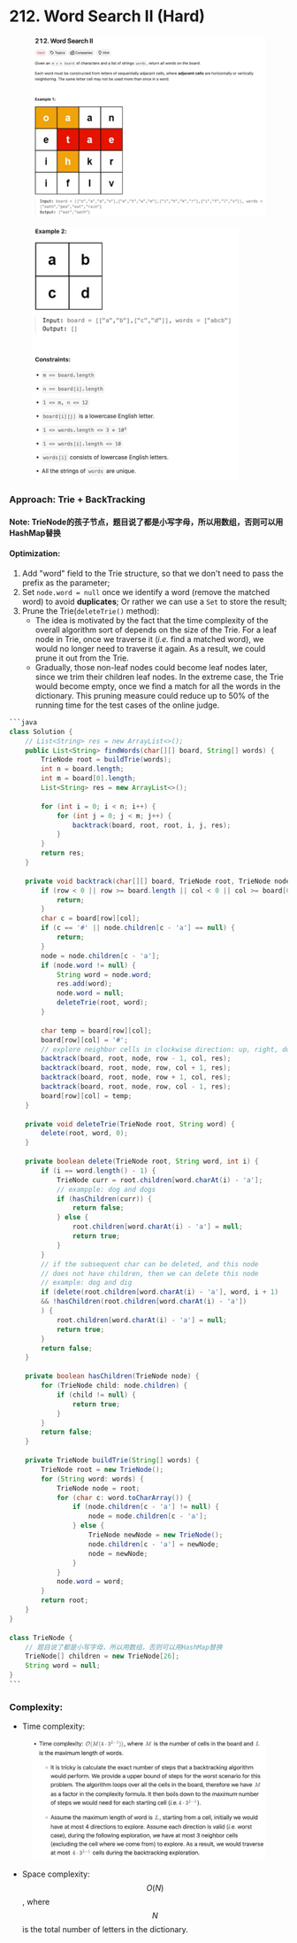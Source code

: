# 212. Word Search II (Hard)

<figure><img src="../../../.gitbook/assets/image (13).png" alt=""><figcaption></figcaption></figure>

<figure><img src="../../../.gitbook/assets/image (1) (1) (1) (1) (1).png" alt="" width="375"><figcaption></figcaption></figure>

### Approach: Trie + BackTracking

#### Note: TrieNode的孩子节点，题目说了都是小写字母，所以用数组，否则可以用HashMap替换

#### Optimization:

1. Add "word" field to the Trie structure, so that we don't need to pass the prefix as the parameter;
2. Set `node.word = null` once we identify a word (remove the matched word) to avoid **duplicates**; Or rather we can use a `Set` to store the result;
3. Prune the Trie(`deleteTrie()` method):
   * The idea is motivated by the fact that the time complexity of the overall algorithm sort of depends on the size of the Trie. For a leaf node in Trie, once we traverse it (_i.e._ find a matched word), we would no longer need to traverse it again. As a result, we could prune it out from the Trie.
   * Gradually, those non-leaf nodes could become leaf nodes later, since we trim their children leaf nodes. In the extreme case, the Trie would become empty, once we find a match for all the words in the dictionary. This pruning measure could reduce up to 50% of the running time for the test cases of the online judge.

````java
```java
class Solution {
    // List<String> res = new ArrayList<>();
    public List<String> findWords(char[][] board, String[] words) {
        TrieNode root = buildTrie(words);
        int n = board.length;
        int m = board[0].length;
        List<String> res = new ArrayList<>();

        for (int i = 0; i < n; i++) {
            for (int j = 0; j < m; j++) {
                backtrack(board, root, root, i, j, res);
            }
        }
        return res;
    }

    private void backtrack(char[][] board, TrieNode root, TrieNode node, int row, int col, List<String> res) {
        if (row < 0 || row >= board.length || col < 0 || col >= board[0].length) {
            return;
        }
        char c = board[row][col];
        if (c == '#' || node.children[c - 'a'] == null) {
            return;
        }
        node = node.children[c - 'a'];
        if (node.word != null) {
            String word = node.word;
            res.add(word);
            node.word = null;
            deleteTrie(root, word);
        }

        char temp = board[row][col];
        board[row][col] = '#';
        // explore neighbor cells in clockwise direction: up, right, down, left
        backtrack(board, root, node, row - 1, col, res);
        backtrack(board, root, node, row, col + 1, res);
        backtrack(board, root, node, row + 1, col, res);
        backtrack(board, root, node, row, col - 1, res);
        board[row][col] = temp;
    }

    private void deleteTrie(TrieNode root, String word) {
        delete(root, word, 0);
    }

    private boolean delete(TrieNode root, String word, int i) {
        if (i == word.length() - 1) {
            TrieNode curr = root.children[word.charAt(i) - 'a'];
            // exampple: dog and dogs
            if (hasChildren(curr)) {
                return false;
            } else {
                root.children[word.charAt(i) - 'a'] = null;
                return true;
            }
        }
        // if the subsequent char can be deleted, and this node
        // does not have children, then we can delete this node
        // example: dog and dig
        if (delete(root.children[word.charAt(i) - 'a'], word, i + 1)
        && !hasChildren(root.children[word.charAt(i) - 'a'])
        ) {
            root.children[word.charAt(i) - 'a'] = null;
            return true;
        } 
        return false;
    }

    private boolean hasChildren(TrieNode node) {
        for (TrieNode child: node.children) {
            if (child != null) {
                return true;
            }
        }
        return false;
    }

    private TrieNode buildTrie(String[] words) {
        TrieNode root = new TrieNode();
        for (String word: words) {
            TrieNode node = root;
            for (char c: word.toCharArray()) {
                if (node.children[c - 'a'] != null) {
                    node = node.children[c - 'a'];
                } else {
                    TrieNode newNode = new TrieNode();
                    node.children[c - 'a'] = newNode;
                    node = newNode;
                }
            }
            node.word = word;
        }
        return root;
    }
}

class TrieNode {
    // 题目说了都是小写字母，所以用数组，否则可以用HashMap替换
    TrieNode[] children = new TrieNode[26];
    String word = null;
}
```
````

### Complexity:

* Time complexity:

<figure><img src="../../../.gitbook/assets/image (12).png" alt="" width="563"><figcaption></figcaption></figure>

* Space complexity:$$O(N)$$, where $$N$$ is the total number of letters in the dictionary.
